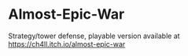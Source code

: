 # Almost-Epic-War
Strategy/tower defense, playable version available at https://ch4ll.itch.io/almost-epic-war
